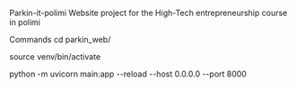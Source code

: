 Parkin-it-polimi
Website project for the High-Tech entrepreneurship course in polimi

Commands
cd parkin_web/

source venv/bin/activate

python -m uvicorn main:app --reload --host 0.0.0.0 --port 8000